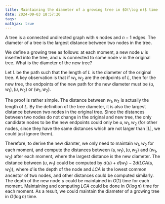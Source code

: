 ```yaml
---
title: Maintaining the diameter of a growing tree in $O(\log n)$ time
date: 2024-09-03 18:57:20
tags:
mathjax: true
---
```


A tree is a connected undirected graph with $n$ nodes and $n-1$ edges. The diameter of a tree is the largest distance between two nodes in the tree.

We define a growing tree as follows: at each moment, a new node $u$ is inserted into the tree, and $u$ is connected to some node $v$ in the original tree. What is the diameter of the new tree?

Let $L$ be the path such that the length of $L$ is the diameter of the original tree. A key observation is that if $w_1,w_2$ are the endpoints of $L$, then for the new tree, the endpoints of the new path for the new diameter must be $(u,w_1),(u,w_2)$ or $(w_1,w_2)$.

The proof is rather simple. The distance between $w_1,w_2$ is actually the length of $L$. By the definition of the tree diameter, it is also the largest distance between two nodes in the original tree. Since the distances between two nodes do not change in the original and new tree, the only candidate nodes to be the new endpoints could only be $u,w_1,w_2$ (for other nodes, since they have the same distances which are not larger than $|L|$, we could just ignore them).

Therefore, to derive the new diamter, we only need to maintain $w_1,w_2$ for each moment, and compute the distances between $(u,w_1),(u,w_2)$ and $(w_1,w_2)$ after each moment, where the largest distance is the new diameter. The distance between $(u,w_1)$ could be computed by $d(u)+d(w_1)-2d(LCA(u,w_1))$, where $d$ is the depth of the node and $LCA$ is the lowest common ancestor of two nodes, and other distances could be computed similarly. The depth of the new node $u$ could be maintained in $O(1)$ time for each moment. Maintaining and computing $LCA$ could be done in $O(\log n)$ time for each moment. As a result, we could maintain the diameter of a growing tree in $O(\log n)$ time.